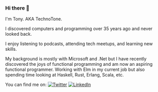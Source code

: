 ### Hi there 👋

I'm Tony. AKA TechnoTone.

I discovered computers and programming over 35 years ago and never looked back.

I enjoy listening to podcasts, attending tech meetups, and learning new skills.

My background is mostly with Microsoft and .Net but I have recently discovered the joys of functional programming and am now an aspiring functional programmer. Working with Elm in my current job but also spending time looking at Haskell, Rust, Erlang, Scala, etc. 

You can find me on: 
  [![Twitter](https://www.twitter.com/favicon.ico)](https://www.twitter.com/TechnoTone/)
  [![LinkedIn](https://www.linkedin.com/favicon.ico)](https://www.linkedin.com/in/tonyhuntuk/)
